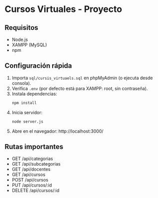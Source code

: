 # Cursos Virtuales - Proyecto

## Requisitos
- Node.js
- XAMPP (MySQL)
- npm

## Configuración rápida
1. Importa `sql/cursis_virtuaels.sql` en phpMyAdmin (o ejecuta desde consola).
2. Verifica `.env` (por defecto está para XAMPP: root, sin contraseña).
3. Instala dependencias:
   ```bash
   npm install
   ```
4. Inicia servidor:
   ```bash
   node server.js
   ```
5. Abre en el navegador: http://localhost:3000/

## Rutas importantes
- GET /api/categorias
- GET /api/subcategorias
- GET /api/docentes
- GET /api/cursos
- POST /api/cursos
- PUT /api/cursos/:id
- DELETE /api/cursos/:id
